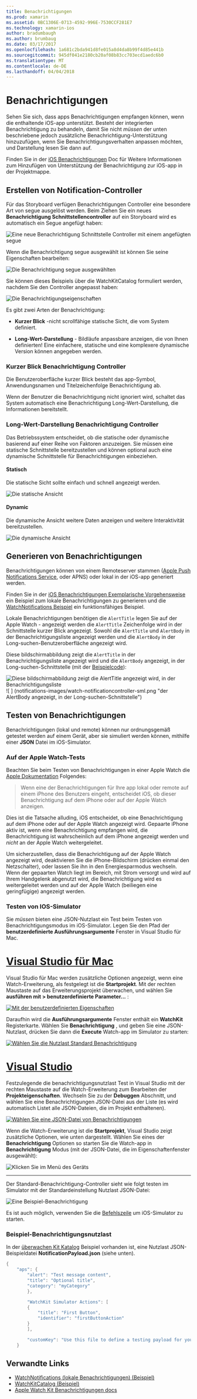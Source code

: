 ```yaml
---
title: Benachrichtigungen
ms.prod: xamarin
ms.assetid: 0BC1306E-0713-4592-996E-7530CCF281E7
ms.technology: xamarin-ios
author: bradumbaugh
ms.author: brumbaug
ms.date: 03/17/2017
ms.openlocfilehash: 1a681c2bda941d8fe015a8d4da8b99f4d85e441b
ms.sourcegitcommit: 945df041e2180cb20af08b83cc703ecd1aedc6b0
ms.translationtype: MT
ms.contentlocale: de-DE
ms.lasthandoff: 04/04/2018
---
```

# <a name="notifications"></a>Benachrichtigungen

Sehen Sie sich, dass apps Benachrichtigungen empfangen können, wenn die enthaltende iOS-app unterstützt. Besteht der integrierten Benachrichtigung zu behandeln, damit Sie nicht *müssen* der unten beschriebene jedoch zusätzliche Benachrichtigung-Unterstützung hinzuzufügen, wenn Sie Benachrichtigungsverhalten anpassen möchten, und Darstellung lesen Sie dann auf.

Finden Sie in der [iOS Benachrichtigungen](~/ios/platform/user-notifications/deprecated/index.md) Doc für Weitere Informationen zum Hinzufügen von Unterstützung der Benachrichtigung zur iOS-app in der Projektmappe.

## <a name="creating-notification-controllers"></a>Erstellen von Notification-Controller

Für das Storyboard verfügen Benachrichtigungen Controller eine besondere Art von segue ausgelöst werden. Beim Ziehen Sie ein neues **Benachrichtigung Schnittstellencontroller** auf ein Storyboard wird es automatisch ein Segue angefügt haben:

![](notifications-images/notification-storyboard1.png "Eine neue Benachrichtigung Schnittstelle Controller mit einem angefügten segue")

Wenn die Benachrichtigung segue ausgewählt ist können Sie seine Eigenschaften bearbeiten:

![](notifications-images/notification-storyboard2.png "Die Benachrichtigung segue ausgewählten")

Sie können dieses Beispiels über die WatchKitCatalog formuliert werden, nachdem Sie den Controller angepasst haben:

![](notifications-images/notifications-segue.png "Die Benachrichtigungseigenschaften")


Es gibt zwei Arten der Benachrichtigung:

- **Kurzer Blick** -nicht scrollfähige statische Sicht, die vom System definiert.

- **Long-Wert-Darstellung** - Bildläufe anpassbare anzeigen, die von Ihnen definierten! Eine einfachere, statische und eine komplexere dynamische Version können angegeben werden.

### <a name="short-look-notification-controller"></a>Kurzer Blick Benachrichtigung Controller

Die Benutzeroberfläche kurzer Blick besteht das app-Symbol, Anwendungsnamen und Titelzeichenfolge Benachrichtigung ab.

Wenn der Benutzer die Benachrichtigung nicht ignoriert wird, schaltet das System automatisch eine Benachrichtigung Long-Wert-Darstellung, die Informationen bereitstellt.


### <a name="long-look-notification-controller"></a>Long-Wert-Darstellung Benachrichtigung Controller

Das Betriebssystem entscheidet, ob die statische oder dynamische basierend auf einer Reihe von Faktoren anzuzeigen. Sie müssen eine statische Schnittstelle bereitzustellen und können optional auch eine dynamische Schnittstelle für Benachrichtigungen einbeziehen.

#### <a name="static"></a>Statisch

Die statische Sicht sollte einfach und schnell angezeigt werden.

![](notifications-images/notification-static.png "Die statische Ansicht")

#### <a name="dynamic"></a>Dynamic

Die dynamische Ansicht weitere Daten anzeigen und weitere Interaktivität bereitzustellen.

![](notifications-images/notification-dynamic.png "Die dynamische Ansicht")


## <a name="generating-notifications"></a>Generieren von Benachrichtigungen

Benachrichtigungen können von einem Remoteserver stammen ([Apple Push Notifications Service](https://developer.apple.com/library/ios/documentation/NetworkingInternet/Conceptual/RemoteNotificationsPG/Chapters/ApplePushService.html), oder APNS) oder lokal in der iOS-app generiert werden.

Finden Sie in der [iOS Benachrichtigungen Exemplarische Vorgehensweise](~/ios/platform/user-notifications/deprecated/local-notifications-in-ios-walkthrough.md) ein Beispiel zum lokale Benachrichtigungen zu generieren und die [WatchNotifications Beispiel](https://developer.xamarin.com/samples/monotouch/WatchKit/WatchNotifications/) ein funktionsfähiges Beispiel.

Lokale Benachrichtigungen benötigen die `AlertTitle` legen Sie auf der Apple Watch - angezeigt werden die `AlertTitle` Zeichenfolge wird in der Schnittstelle kurzer Blick angezeigt. Sowohl die `AlertTitle` und `AlertBody` in der Benachrichtigungsliste angezeigt werden und die `AlertBody` in der Long-suchen-Benutzeroberfläche angezeigt wird.

Diese bildschirmabbildung zeigt die `AlertTitle` in der Benachrichtigungsliste angezeigt wird und die `AlertBody` angezeigt, in der Long-suchen-Schnittstelle (mit der [Beispielcode](https://developer.xamarin.com/samples/monotouch/WatchKit/WatchNotifications/)):

![](notifications-images/watch-notificationslist-sml.png "Diese bildschirmabbildung zeigt die AlertTitle angezeigt wird, in der Benachrichtigungsliste") ![ ] (notifications-images/watch-notificationcontroller-sml.png "der AlertBody angezeigt, in der Long-suchen-Schnittstelle")

## <a name="testing-notifications"></a>Testen von Benachrichtigungen

Benachrichtigungen (lokal und remote) können nur ordnungsgemäß getestet werden auf einem Gerät, aber sie simuliert werden können, mithilfe einer **JSON** Datei im iOS-Simulator.

### <a name="testing-on-apple-watch"></a>Auf der Apple Watch-Tests

Beachten Sie beim Testen von Benachrichtigungen in einer Apple Watch die [Apple Dokumentation](https://developer.apple.com/library/ios/documentation/General/Conceptual/WatchKitProgrammingGuide/BasicSupport.html) Folgendes:

> Wenn eine der Benachrichtigungen für Ihre app lokal oder remote auf einem iPhone des Benutzers eingeht, entscheidet iOS, ob dieser Benachrichtigung auf dem iPhone oder auf der Apple Watch anzeigen.

Dies ist die Tatsache alluding, iOS entscheidet, ob eine Benachrichtigung auf dem iPhone oder auf der Apple Watch angezeigt wird. Gepaarte iPhone aktiv ist, wenn eine Benachrichtigung empfangen wird, die Benachrichtigung ist wahrscheinlich auf dem iPhone angezeigt werden und *nicht* an der Apple Watch weitergeleitet.

Um sicherzustellen, dass die Benachrichtigung auf der Apple Watch angezeigt wird, deaktivieren Sie die iPhone-Bildschirm (drücken einmal den Netzschalter), oder lassen Sie ihn in den Energiesparmodus wechseln. Wenn der gepaarten Watch liegt im Bereich, mit Strom versorgt und wird auf Ihrem Handgelenk abgenutzt wird, die Benachrichtigung wird es weitergeleitet werden und auf der Apple Watch (beiliegen eine geringfügige) angezeigt werden.

### <a name="testing-on-the-ios-simulator"></a>Testen von IOS-Simulator

Sie *müssen* bieten eine JSON-Nutzlast ein Test beim Testen von Benachrichtigungsmodus im iOS-Simulator. Legen Sie den Pfad der **benutzerdefinierte Ausführungsargumente** Fenster in Visual Studio für Mac.

# <a name="visual-studio-for-mactabvsmac"></a>[Visual Studio für Mac](#tab/vsmac)

Visual Studio für Mac werden zusätzliche Optionen angezeigt, wenn eine Watch-Erweiterung, als festgelegt ist die **Startprojekt**.
Mit der rechten Maustaste auf das Erweiterungsprojekt überwachen, und wählen Sie **ausführen mit > benutzerdefinierte Parameter...** :
    
[![](notifications-images/runwith-customparams-sml.png "Mit der benutzerdefinierten Eigenschaften")](notifications-images/runwith-customparams.png#lightbox)
    
Daraufhin wird die **Ausführungsargumente** Fenster enthält ein **WatchKit** Registerkarte. Wählen Sie **Benachrichtigung** , und geben Sie eine JSON-Nutzlast, drücken Sie dann die **Execute** Watch-app im Simulator zu starten:
    
[![](notifications-images/runwith-execargs-sml.png "Wählen Sie die Nutzlast Standard Benachrichtigung")](notifications-images/runwith-execargs.png#lightbox)

# <a name="visual-studiotabvswin"></a>[Visual Studio](#tab/vswin)

Festzulegende die benachrichtigungsnutzlast Test in Visual Studio mit der rechten Maustaste auf die Watch-Erweiterung zum Bearbeiten der **Projekteigenschaften**. Wechseln Sie zu der **Debuggen** Abschnitt, und wählen Sie eine Benachrichtigungen JSON-Datei aus der Liste (es wird automatisch Listet alle JSON-Dateien, die im Projekt enthaltenen).
    
[![](notifications-images/runwith-execargs-sml-vs.png "Wählen Sie eine JSON-Datei von Benachrichtigungen")](notifications-images/runwith-execargs-vs.png#lightbox)

Wenn die Watch-Erweiterung ist die **Startprojekt**, Visual Studio zeigt zusätzliche Optionen, wie unten dargestellt. Wählen Sie eines der **Benachrichtigung** Optionen so starten Sie die Watch-app in **Benachrichtigung** Modus (mit der JSON-Datei, die im Eigenschaftenfenster ausgewählt):
    
![](notifications-images/runwith-vs.png "Klicken Sie im Menü des Geräts")

-----

Der Standard-Benachrichtigung-Controller sieht wie folgt testen im Simulator mit der Standardeinstellung Nutzlast JSON-Datei:

![](notifications-images/notification-debug-sml.png "Eine Beispiel-Benachrichtigung")

Es ist auch möglich, verwenden Sie die [Befehlszeile](~/ios/watchos/troubleshooting.md#command_line) um iOS-Simulator zu starten.

### <a name="example-notification-payload"></a>Beispiel-Benachrichtigungsnutzlast

In der [überwachen Kit Katalog](https://developer.xamarin.com/samples/monotouch/WatchKit/WatchKitCatalog/) Beispiel vorhanden ist, eine Nutzlast JSON-Beispieldatei **NotificationPayload.json** (siehe unten).

```csharp
{
    "aps": {
        "alert": "Test message content",
        "title": "Optional title",
        "category": "myCategory"
        },

        "WatchKit Simulator Actions": [
        {
            "title": "First Button",
            "identifier": "firstButtonAction"
        }
        ],

        "customKey": "Use this file to define a testing payload for your notifications. The aps dictionary specifies the category, alert text and title. The WatchKit Simulator Actions array can provide info for one or more action buttons in addition to the standard Dismiss button. Any other top level keys are custom payload. If you have multiple such JSON files in your project, you'll be able to choose between them in when selecting to debug the notification interface of your Watch App."
    }
```



## <a name="related-links"></a>Verwandte Links

- [WatchNotifications (lokale Benachrichtigungen) (Beispiel)](https://developer.xamarin.com/samples/monotouch/WatchKit/WatchNotifications/)
- [WatchKitCatalog (Beispiel)](https://developer.xamarin.com/samples/monotouch/WatchKit/WatchKitCatalog/)
- [Apple Watch Kit Benachrichtigungen docs](https://developer.apple.com/library/ios/documentation/General/Conceptual/WatchKitProgrammingGuide/BasicSupport.html)
